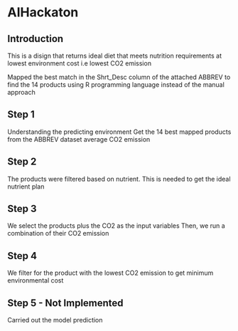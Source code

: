 # AIHackaton

## Introduction
This is a disign that returns ideal diet that meets nutrition requirements at lowest environment cost i.e lowest CO2 emission

Mapped the best match in the Shrt_Desc column of the attached ABBREV to find the 14 products using R programming language instead of the manual approach

## Step 1
Understanding the predicting environment 
Get the 14 best mapped products from the ABBREV dataset average CO2 emission

## Step 2
The products were filtered based on nutrient. This is needed to get the ideal nutrient plan 

## Step 3
We select the products plus the CO2 as the input variables
Then, we run a combination of their CO2 emission

## Step 4
We filter for the product with the lowest CO2 emission to get minimum environmental cost 

## Step 5 - Not Implemented
Carried out the model prediction
